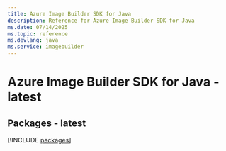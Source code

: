 ```yaml
---
title: Azure Image Builder SDK for Java
description: Reference for Azure Image Builder SDK for Java
ms.date: 07/14/2025
ms.topic: reference
ms.devlang: java
ms.service: imagebuilder
---
```

# Azure Image Builder SDK for Java - latest
## Packages - latest
[!INCLUDE [packages](image-builder-index.md)]